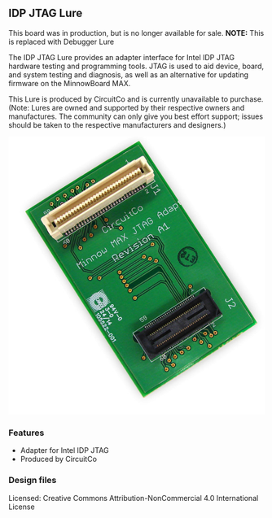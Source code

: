 ## IDP JTAG Lure

This board was in production, but is no longer available for sale.
**NOTE:** This is replaced with Debugger Lure

The IDP JTAG Lure provides an adapter interface for Intel IDP JTAG hardware testing and programming tools. JTAG is used to aid device, board, and system testing and diagnosis, as well as an alternative for updating firmware on the MinnowBoard MAX.

This Lure is produced by CircuitCo and is currently unavailable to purchase. (Note: Lures are owned and supported by their respective owners and manufactures. The community can only give you best effort support; issues should be taken to the respective manufacturers and designers.)

![IDP JTAG Lure](pages/lures/828px-Jtaglure-slanted.jpg)


### Features

- Adapter for Intel IDP JTAG
- Produced by CircuitCo

### Design files

Licensed: Creative Commons Attribution-NonCommercial 4.0 International License
